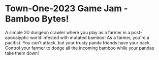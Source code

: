 # Town-One-2023 Game Jam - Bamboo Bytes!
A simple 2D dungeon crawler where you play as a farmer in a post-apocalyptic world infested with mutated bamboo!
As a farmer, you're a pacifist. You can't attack, but your trusty panda friends have your back. Control your farmer to dodge all the incoming bamboo while your pandas take them down!
